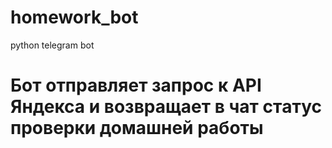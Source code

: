 # homework_bot
python telegram bot
# Бот отправляет запрос к API Яндекса и возвращает в чат стaтус проверки домашней работы
